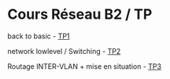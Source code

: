 # Cours Réseau B2 / TP


back to basic - [TP1](https://github.com/lucasreq/courses_network/tree/master/TP-1)

network lowlevel / Switching - [TP2](https://github.com/lucasreq/courses_network/tree/master/TP-2)

Routage INTER-VLAN + mise en situation - [TP3](https://github.com/lucasreq/courses_network/tree/master/TP-3)

